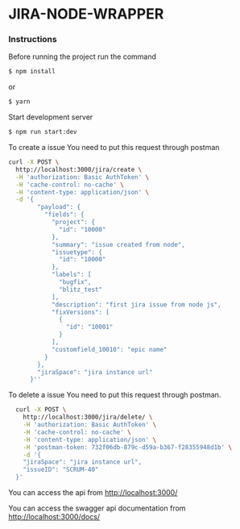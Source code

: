 # JIRA-NODE-WRAPPER

### Instructions

Before running the project run the command 
```sh
$ npm install 
```
or 
```sh
$ yarn
```

Start development server

```sh
$ npm run start:dev
```

To create a issue
You need to put this request through postman

```sh
curl -X POST \
  http://localhost:3000/jira/create \
  -H 'authorization: Basic AuthToken' \
  -H 'cache-control: no-cache' \
  -H 'content-type: application/json' \
  -d '{
        "payload": {
          "fields": {
            "project": {
              "id": "10000"
            },
            "summary": "issue created from node",
            "issuetype": {
              "id": "10000"
            },
            "labels": [
              "bugfix",
              "blitz_test"
            ],
            "description": "first jira issue from node js",
            "fixVersions": [
              {
                "id": "10001"
              }
            ],
            "customfield_10010": "epic name"
          }
        },
        "jiraSpace": "jira instance url"
      }''
```


To delete a issue
You need to put this request through postman.

```sh
  curl -X POST \
    http://localhost:3000/jira/delete/ \
    -H 'authorization: Basic AuthToken' \
    -H 'cache-control: no-cache' \
    -H 'content-type: application/json' \
    -H 'postman-token: 732f06db-879c-d59a-b367-f28355948d1b' \
    -d '{
    "jiraSpace": "jira instance url",
    "issueID": "SCRUM-40"
  }'
```
You can access the api from [http://localhost:3000/](http://localhost:3000/)

You can access the swagger api documentation from [http://localhost:3000/docs/](http://localhost:3000/docs/)
